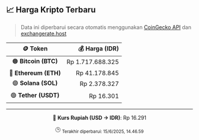 

<!-- HARGA_KRIPTO -->
## 📈 Harga Kripto Terbaru

> Data ini diperbarui secara otomatis menggunakan [CoinGecko API](https://www.coingecko.com/) dan [exchangerate.host](https://exchangerate.host/)

<div align="center">

| 🪙 Token | 💰 Harga (IDR) |
|:------:|---------------:|
| 🟠 **Bitcoin (BTC)**   | Rp 1.717.688.325 |
| 🔵 **Ethereum (ETH)**  | Rp 41.178.845 |
| 🟣 **Solana (SOL)**    | Rp 2.378.327 |
| 🟢 **Tether (USDT)**   | Rp 16.301 |

---

💱 **Kurs Rupiah (USD → IDR)**: Rp 16.291

🕒 <sub>Terakhir diperbarui: 15/6/2025, 14.46.59</sub>

</div>
<!-- /HARGA_KRIPTO -->